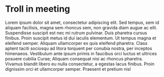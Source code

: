 # Troll in meeting

Lorem ipsum dolor sit amet, consectetur adipiscing elit. Sed tempus, sem id aliquam facilisis, magna sem rhoncus sem, non gravida diam augue ac elit. Suspendisse suscipit est nec mi rutrum pulvinar. Duis pharetra cursus finibus. Proin suscipit metus id dui iaculis elementum. Ut tempus magna et eleifend semper. Aliquam ullamcorper ex quis eleifend pharetra. Class aptent taciti sociosqu ad litora torquent per conubia nostra, per inceptos himenaeos. Vestibulum ante ipsum primis in faucibus orci luctus et ultrices posuere cubilia Curae; Aliquam consequat nisi ac rhoncus pharetra. Vivamus blandit libero eu nulla consectetur, a egestas lacus finibus. Proin dignissim orci et ullamcorper semper. Praesent et pretium nisl